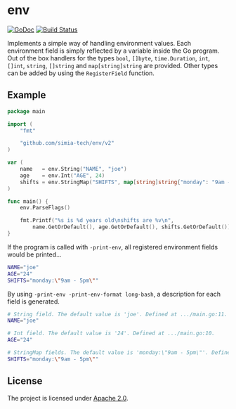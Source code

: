 
# env

[![GoDoc](https://godoc.org/github.com/simia-tech/env?status.svg)](https://godoc.org/github.com/simia-tech/env) [![Build Status](https://travis-ci.org/simia-tech/env.svg?branch=master)](https://travis-ci.org/simia-tech/env)

Implements a simple way of handling environment values. Each environment field is simply reflected by a
variable inside the Go program. Out of the box handlers for the types `bool`, `[]byte`, `time.Duration`,
`int`, `[]int`, `string`, `[]string` and `map[string]string` are provided. Other types can be added by using
the `RegisterField` function.

## Example

```go
package main

import (
    "fmt"

    "github.com/simia-tech/env/v2"
)

var (
    name   = env.String("NAME", "joe")
    age    = env.Int("AGE", 24)
    shifts = env.StringMap("SHIFTS", map[string]string{"monday": "9am - 5pm"})
)

func main() {
    env.ParseFlags()

    fmt.Printf("%s is %d years old\nshifts are %v\n",
        name.GetOrDefault(), age.GetOrDefault(), shifts.GetOrDefault())
}
```

If the program is called with `-print-env`, all registered environment fields would be printed...

```bash
NAME="joe"
AGE="24"
SHIFTS="monday:\"9am - 5pm\""
```

By using `-print-env -print-env-format long-bash`, a description for each field is generated.

```bash
# String field. The default value is 'joe'. Defined at .../main.go:11.
NAME="joe"

# Int field. The default value is '24'. Defined at .../main.go:10.
AGE="24"

# StringMap fields. The default value is 'monday:\"9am - 5pm\"'. Defined at .../main.go:9.
SHIFTS="monday:\"9am - 5pm\""
```

## License

The project is licensed under [Apache 2.0](http://www.apache.org/licenses/LICENSE-2.0).
